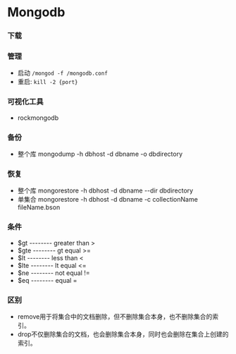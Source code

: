 # Mongodb

### 下载

### 管理
- 启动  `/mongod -f /mongodb.conf`
- 重启: `kill -2 {port}`


### 可视化工具
- rockmongodb

### 备份
 - 整个库 mongodump -h dbhost -d dbname -o dbdirectory
### 恢复
 - 整个库 mongorestore -h dbhost -d dbname --dir dbdirectory
 - 单集合 mongorestore -h dbhost -d dbname -c collectionName  fileName.bson
 
### 条件
 - $gt  -------- greater than  >
 - $gte -------- gt equal      >=
 - $lt  -------- less than     <
 - $lte -------- lt equal      <=
 - $ne  -------- not equal     !=
 - $eq  -------- equal         =
 
 ### 区别
 - remove用于将集合中的文档删除，但不删除集合本身，也不删除集合的索引。
 - drop不仅删除集合的文档，也会删除集合本身，同时也会删除在集合上创建的索引。
